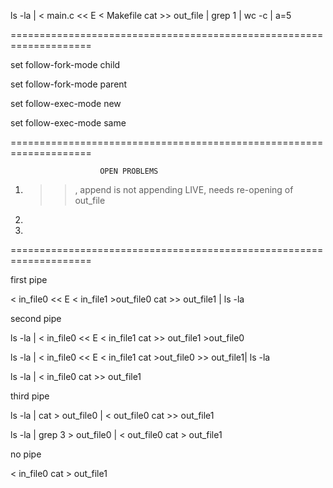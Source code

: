 ls -la | < main.c << E < Makefile  cat >> out_file | grep 1 | wc -c | a=5



====================================================================



set follow-fork-mode child

set follow-fork-mode parent




set follow-exec-mode new

set follow-exec-mode same



====================================================================

                        OPEN PROBLEMS

1. >>, append is not appending LIVE, needs re-opening of out_file

2. 

3. 





====================================================================




first pipe

< in_file0 << E < in_file1 >out_file0 cat >> out_file1 | ls -la







second pipe

ls -la | < in_file0 << E < in_file1 cat >> out_file1 >out_file0

ls -la | < in_file0 << E < in_file1 cat >out_file0 >> out_file1| ls -la

ls -la | < in_file0 cat >> out_file1








third pipe

ls -la | cat > out_file0  | < out_file0 cat >> out_file1

ls -la | grep 3  > out_file0  | < out_file0 cat > out_file1






no pipe

< in_file0 cat > out_file1




